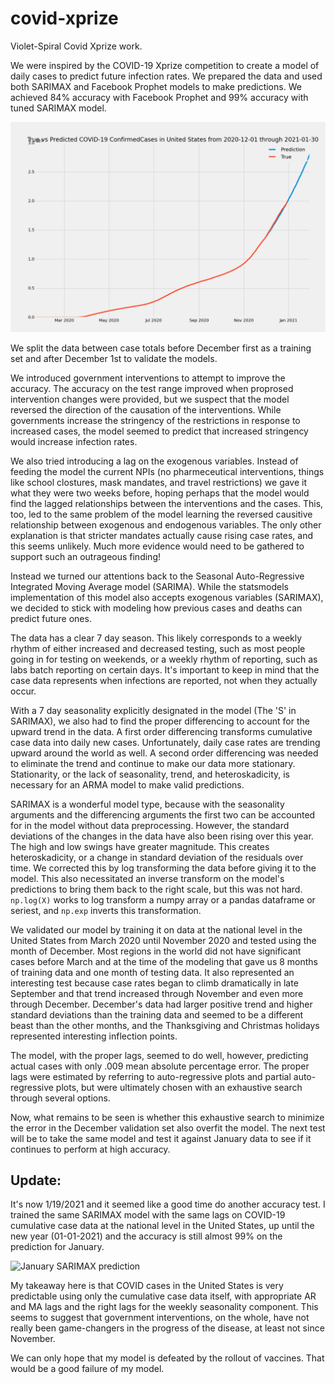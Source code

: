 # covid-xprize
Violet-Spiral Covid Xprize work.

We were inspired by the COVID-19 Xprize competition to create a model of daily cases to predict future infection rates.  We prepared the data and used both SARIMAX and Facebook Prophet models to make predictions.  We achieved 84% accuracy with Facebook Prophet and 99% accuracy with tuned SARIMAX model.  

![Covid Prediction Graph](https://github.com/Violet-Spiral/covid-xprize/blob/josh/models/SARIMA_prediction2021_01_05.png)

We split the data between case totals before December first as a training set and after December 1st to validate the models.  

We introduced government interventions to attempt to improve the accuracy.  The accuracy on the test range improved when proprosed intervention changes were provided, but we suspect that the model reversed the direction of the causation of the interventions.  While governments increase the stringency of the restrictions in response to increased cases, the model seemed to predict that increased stringency would increase infection rates.

We also tried introducing a lag on the exogenous variables.  Instead of feeding the model the current NPIs (no pharmeceutical interventions, things like school clostures, mask mandates, and travel restrictions) we gave it what they were two weeks before, hoping perhaps that the model would find the lagged relationships between the interventions and the cases.  This, too, led to the same problem of the model learning the reversed causitive relationship between exogenous and endogenous variables.  The only other explanation is that stricter mandates actually cause rising case rates, and this seems unlikely.  Much more evidence would need to be gathered to support such an outrageous finding!

Instead we turned our attentions back to the Seasonal Auto-Regressive Integrated Moving Average model (SARIMA).  While the statsmodels implementation of this model also accepts exogenous variables (SARIMAX), we decided to stick with modeling how previous cases and deaths can predict future ones.

The data has a clear 7 day season.  This likely corresponds to a weekly rhythm of either increased and decreased testing, such as most people going in for testing on weekends, or a weekly rhythm of reporting, such as labs batch reporting on certain days.  It's important to keep in mind that the case data represents when infections are reported, not when they actually occur.

With a 7 day seasonality explicitly designated in the model (The 'S' in SARIMAX), we also had to find the proper differencing to account for the upward trend in the data.  A first order differencing transforms cumulative case data into daily new cases.  Unfortunately, daily case rates are trending upward around the world as well.  A second order differencing was needed to eliminate the trend and continue to make our data more stationary.  Stationarity, or the lack of seasonality, trend, and heteroskadicity, is necessary for an ARMA model to make valid predictions.  

SARIMAX is a wonderful model type, because with the seasonality arguments and the differencing arguments the first two can be accounted for in the model without data preprocessing.  However, the standard deviations of the changes in the data have also been rising over this year.  The high and low swings have greater magnitude.  This creates heteroskadicity, or a change in standard deviation of the residuals over time.  We corrected this by log transforming the data before giving it to the model.  This also necessitated an inverse transform on the model's predictions to bring them back to the right scale, but this was not hard.  `np.log(X)` works to log transform a numpy array or a pandas dataframe or seriest, and `np.exp` inverts this transformation.

We validated our model by training it on data at the national level in the United States from March 2020 until November 2020 and tested using the month of December.  Most regions in the world did not have significant cases before March and at the time of the modeling that gave us 8 months of training data and one month of testing data.  It also represented an interesting test because case rates began to climb dramatically in late September and that trend increased through November and even more through December.  December's data had larger positive trend and higher standard deviations than the training data and seemed to be a different beast than the other months, and the Thanksgiving and Christmas holidays represented interesting inflection points.  

The model, with the proper lags, seemed to do well, however, predicting actual cases with only .009 mean absolute percentage error.  The proper lags were estimated by referring to auto-regressive plots and partial auto-regressive plots, but were ultimately chosen with an exhaustive search through several options.  

Now, what remains to be seen is whether this exhaustive search to minimize the error in the December validation set also overfit the model.  The next test will be to take the same model and test it against January data to see if it continues to perform at high accuracy.

## Update:

It's now 1/19/2021 and it seemed like a good time do another accuracy test.  I trained the same SARIMAX model with the same lags on COVID-19 cumulative case data at the national level in the United States, up until the new year (01-01-2021) and the accuracy is still almost 99% on the prediction for January.

![January SARIMAX prediction](models/SARIMA_prediction2021_1_19.png)

My takeaway here is that COVID cases in the United States is very predictable using only the cumulative case data itself, with appropriate AR and MA lags and the right lags for the weekly seasonality component.  This seems to suggest that government interventions, on the whole, have not really been game-changers in the progress of the disease, at least not since November.  

We can only hope that my model is defeated by the rollout of vaccines.  That would be a good failure of my model.
